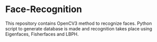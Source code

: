 # Face-Recognition
This repository contains OpenCV3 method to recognize faces. Python script to generate database is made and recognition takes place using Eigenfaces, Fisherfaces and LBPH.
